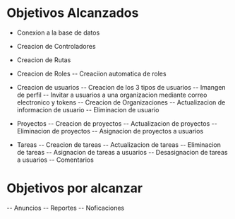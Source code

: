 # Objetivos Alcanzados
- Conexion a la base de datos
- Creacion de Controladores
- Creacion de Rutas

- Creacion de Roles
    -- Creaciion automatica de roles
- Creacion de usuarios
    -- Creacion de los 3 tipos de usuarios
    -- Imangen de perfil
    -- Invitar a usuarios a una organizacion mediante correo electronico y tokens
    -- Creacion de Organizaciones
    -- Actualizacion de informacion de usuario
    -- Eliminacion de usuario
- Proyectos
   -- Creacion de proyectos
   -- Actualizacion de proyectos
   -- Eliminacion de proyectos
   -- Asignacion de proyectos a usuarios
- Tareas
    -- Creacion de tareas
    -- Actualizacion de tareas
    -- Eliminacion de tareas
    -- Asignacion de tareas a usuarios
    -- Desasignacion de tareas a usuarios
    -- Comentarios


# Objetivos por alcanzar
-- Anuncios
-- Reportes
-- Noficaciones